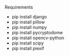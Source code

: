 Requirements

- pip install django
- pip install pillow
- pip install numpy
- pip install pycryptodome
- pip install opencv-python
- pip install scipy
- pip install piexif
